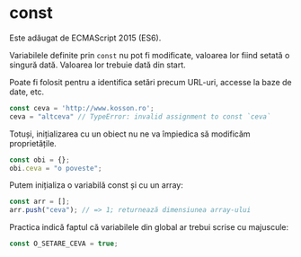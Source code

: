 # const

Este adăugat de ECMAScript 2015 (ES6).

Variabilele definite prin `const` nu pot fi modificate, valoarea lor fiind setată o singură dată. Valoarea lor trebuie dată din start.

Poate fi folosit pentru a identifica setări precum URL-uri, accesse la baze de date, etc.

```js
const ceva = 'http://www.kosson.ro';
ceva = "altceva" // TypeError: invalid assignment to const `ceva`
```

Totuși, inițializarea cu un obiect nu ne va împiedica să modificăm proprietățile.

```js
const obi = {};
obi.ceva = "o poveste";
```

Putem inițializa o variabilă const și cu un array:

```js
const arr = [];
arr.push("ceva"); // => 1; returnează dimensiunea array-ului
```

Practica indică faptul că variabilele din global ar trebui scrise cu majuscule:

```js
const O_SETARE_CEVA = true;
```
